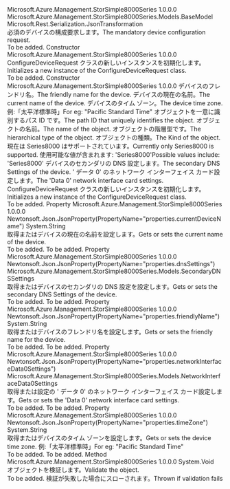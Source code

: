 <Type Name="ConfigureDeviceRequest" FullName="Microsoft.Azure.Management.StorSimple8000Series.Models.ConfigureDeviceRequest">
  <TypeSignature Language="C#" Value="public class ConfigureDeviceRequest : Microsoft.Azure.Management.StorSimple8000Series.Models.BaseModel" />
  <TypeSignature Language="ILAsm" Value=".class public auto ansi beforefieldinit ConfigureDeviceRequest extends Microsoft.Azure.Management.StorSimple8000Series.Models.BaseModel" />
  <TypeSignature Language="DocId" Value="T:Microsoft.Azure.Management.StorSimple8000Series.Models.ConfigureDeviceRequest" />
  <TypeSignature Language="VB.NET" Value="Public Class ConfigureDeviceRequest&#xA;Inherits BaseModel" />
  <TypeSignature Language="F#" Value="type ConfigureDeviceRequest = class&#xA;    inherit BaseModel" />
  <AssemblyInfo>
    <AssemblyName>Microsoft.Azure.Management.StorSimple8000Series</AssemblyName>
    <AssemblyVersion>1.0.0.0</AssemblyVersion>
  </AssemblyInfo>
  <Base>
    <BaseTypeName>Microsoft.Azure.Management.StorSimple8000Series.Models.BaseModel</BaseTypeName>
  </Base>
  <Interfaces />
  <Attributes>
    <Attribute>
      <AttributeName>Microsoft.Rest.Serialization.JsonTransformation</AttributeName>
    </Attribute>
  </Attributes>
  <Docs>
    <summary>
            <span data-ttu-id="5a538-101">必須のデバイスの構成要求します。</span><span class="sxs-lookup"><span data-stu-id="5a538-101">The mandatory device configuration request.</span></span>
            </summary>
    <remarks>To be added.</remarks>
  </Docs>
  <Members>
    <Member MemberName=".ctor">
      <MemberSignature Language="C#" Value="public ConfigureDeviceRequest ();" />
      <MemberSignature Language="ILAsm" Value=".method public hidebysig specialname rtspecialname instance void .ctor() cil managed" />
      <MemberSignature Language="DocId" Value="M:Microsoft.Azure.Management.StorSimple8000Series.Models.ConfigureDeviceRequest.#ctor" />
      <MemberSignature Language="VB.NET" Value="Public Sub New ()" />
      <MemberType>Constructor</MemberType>
      <AssemblyInfo>
        <AssemblyName>Microsoft.Azure.Management.StorSimple8000Series</AssemblyName>
        <AssemblyVersion>1.0.0.0</AssemblyVersion>
      </AssemblyInfo>
      <Parameters />
      <Docs>
        <summary>
            <span data-ttu-id="5a538-102">ConfigureDeviceRequest クラスの新しいインスタンスを初期化します。</span><span class="sxs-lookup"><span data-stu-id="5a538-102">Initializes a new instance of the ConfigureDeviceRequest class.</span></span>
            </summary>
        <remarks>To be added.</remarks>
      </Docs>
    </Member>
    <Member MemberName=".ctor">
      <MemberSignature Language="C#" Value="public ConfigureDeviceRequest (string friendlyName, string currentDeviceName, string timeZone, string id = null, string name = null, string type = null, Nullable&lt;Microsoft.Azure.Management.StorSimple8000Series.Models.Kind&gt; kind = null, Microsoft.Azure.Management.StorSimple8000Series.Models.SecondaryDNSSettings dnsSettings = null, Microsoft.Azure.Management.StorSimple8000Series.Models.NetworkInterfaceData0Settings networkInterfaceData0Settings = null);" />
      <MemberSignature Language="ILAsm" Value=".method public hidebysig specialname rtspecialname instance void .ctor(string friendlyName, string currentDeviceName, string timeZone, string id, string name, string type, valuetype System.Nullable`1&lt;valuetype Microsoft.Azure.Management.StorSimple8000Series.Models.Kind&gt; kind, class Microsoft.Azure.Management.StorSimple8000Series.Models.SecondaryDNSSettings dnsSettings, class Microsoft.Azure.Management.StorSimple8000Series.Models.NetworkInterfaceData0Settings networkInterfaceData0Settings) cil managed" />
      <MemberSignature Language="DocId" Value="M:Microsoft.Azure.Management.StorSimple8000Series.Models.ConfigureDeviceRequest.#ctor(System.String,System.String,System.String,System.String,System.String,System.String,System.Nullable{Microsoft.Azure.Management.StorSimple8000Series.Models.Kind},Microsoft.Azure.Management.StorSimple8000Series.Models.SecondaryDNSSettings,Microsoft.Azure.Management.StorSimple8000Series.Models.NetworkInterfaceData0Settings)" />
      <MemberSignature Language="F#" Value="new Microsoft.Azure.Management.StorSimple8000Series.Models.ConfigureDeviceRequest : string * string * string * string * string * string * Nullable&lt;Microsoft.Azure.Management.StorSimple8000Series.Models.Kind&gt; * Microsoft.Azure.Management.StorSimple8000Series.Models.SecondaryDNSSettings * Microsoft.Azure.Management.StorSimple8000Series.Models.NetworkInterfaceData0Settings -&gt; Microsoft.Azure.Management.StorSimple8000Series.Models.ConfigureDeviceRequest" Usage="new Microsoft.Azure.Management.StorSimple8000Series.Models.ConfigureDeviceRequest (friendlyName, currentDeviceName, timeZone, id, name, type, kind, dnsSettings, networkInterfaceData0Settings)" />
      <MemberType>Constructor</MemberType>
      <AssemblyInfo>
        <AssemblyName>Microsoft.Azure.Management.StorSimple8000Series</AssemblyName>
        <AssemblyVersion>1.0.0.0</AssemblyVersion>
      </AssemblyInfo>
      <Parameters>
        <Parameter Name="friendlyName" Type="System.String" />
        <Parameter Name="currentDeviceName" Type="System.String" />
        <Parameter Name="timeZone" Type="System.String" />
        <Parameter Name="id" Type="System.String" />
        <Parameter Name="name" Type="System.String" />
        <Parameter Name="type" Type="System.String" />
        <Parameter Name="kind" Type="System.Nullable&lt;Microsoft.Azure.Management.StorSimple8000Series.Models.Kind&gt;" />
        <Parameter Name="dnsSettings" Type="Microsoft.Azure.Management.StorSimple8000Series.Models.SecondaryDNSSettings" />
        <Parameter Name="networkInterfaceData0Settings" Type="Microsoft.Azure.Management.StorSimple8000Series.Models.NetworkInterfaceData0Settings" />
      </Parameters>
      <Docs>
        <param name="friendlyName"><span data-ttu-id="5a538-103">デバイスのフレンドリ名。</span><span class="sxs-lookup"><span data-stu-id="5a538-103">The friendly name for the device.</span></span></param>
        <param name="currentDeviceName"><span data-ttu-id="5a538-104">デバイスの現在の名前。</span><span class="sxs-lookup"><span data-stu-id="5a538-104">The current name of the device.</span></span></param>
        <param name="timeZone"><span data-ttu-id="5a538-105">デバイスのタイム ゾーン。</span><span class="sxs-lookup"><span data-stu-id="5a538-105">The device time zone.</span></span> <span data-ttu-id="5a538-106">例:「太平洋標準時」</span><span class="sxs-lookup"><span data-stu-id="5a538-106">For eg: "Pacific Standard Time"</span></span></param>
        <param name="id"><span data-ttu-id="5a538-107">オブジェクトを一意に識別するパス ID です。</span><span class="sxs-lookup"><span data-stu-id="5a538-107">The path ID that uniquely identifies the object.</span></span></param>
        <param name="name"><span data-ttu-id="5a538-108">オブジェクトの名前。</span><span class="sxs-lookup"><span data-stu-id="5a538-108">The name of the object.</span></span></param>
        <param name="type"><span data-ttu-id="5a538-109">オブジェクトの階層型です。</span><span class="sxs-lookup"><span data-stu-id="5a538-109">The hierarchical type of the object.</span></span></param>
        <param name="kind"><span data-ttu-id="5a538-110">オブジェクトの種類。</span><span class="sxs-lookup"><span data-stu-id="5a538-110">The Kind of the object.</span></span> <span data-ttu-id="5a538-111">現在は Series8000 はサポートされています。</span><span class="sxs-lookup"><span data-stu-id="5a538-111">Currently only Series8000 is supported.</span></span> <span data-ttu-id="5a538-112">使用可能な値が含まれます: 'Series8000'</span><span class="sxs-lookup"><span data-stu-id="5a538-112">Possible values include: 'Series8000'</span></span></param>
        <param name="dnsSettings"><span data-ttu-id="5a538-113">デバイスのセカンダリの DNS 設定します。</span><span class="sxs-lookup"><span data-stu-id="5a538-113">The secondary DNS Settings of the device.</span></span></param>
        <param name="networkInterfaceData0Settings"><span data-ttu-id="5a538-114">' データ 0' のネットワーク インターフェイス カード設定します。</span><span class="sxs-lookup"><span data-stu-id="5a538-114">The 'Data 0' network interface card settings.</span></span></param>
        <summary>
            <span data-ttu-id="5a538-115">ConfigureDeviceRequest クラスの新しいインスタンスを初期化します。</span><span class="sxs-lookup"><span data-stu-id="5a538-115">Initializes a new instance of the ConfigureDeviceRequest class.</span></span>
            </summary>
        <remarks>To be added.</remarks>
      </Docs>
    </Member>
    <Member MemberName="CurrentDeviceName">
      <MemberSignature Language="C#" Value="public string CurrentDeviceName { get; set; }" />
      <MemberSignature Language="ILAsm" Value=".property instance string CurrentDeviceName" />
      <MemberSignature Language="DocId" Value="P:Microsoft.Azure.Management.StorSimple8000Series.Models.ConfigureDeviceRequest.CurrentDeviceName" />
      <MemberSignature Language="VB.NET" Value="Public Property CurrentDeviceName As String" />
      <MemberSignature Language="F#" Value="member this.CurrentDeviceName : string with get, set" Usage="Microsoft.Azure.Management.StorSimple8000Series.Models.ConfigureDeviceRequest.CurrentDeviceName" />
      <MemberType>Property</MemberType>
      <AssemblyInfo>
        <AssemblyName>Microsoft.Azure.Management.StorSimple8000Series</AssemblyName>
        <AssemblyVersion>1.0.0.0</AssemblyVersion>
      </AssemblyInfo>
      <Attributes>
        <Attribute>
          <AttributeName>Newtonsoft.Json.JsonProperty(PropertyName="properties.currentDeviceName")</AttributeName>
        </Attribute>
      </Attributes>
      <ReturnValue>
        <ReturnType>System.String</ReturnType>
      </ReturnValue>
      <Docs>
        <summary>
            <span data-ttu-id="5a538-116">取得またはデバイスの現在の名前を設定します。</span><span class="sxs-lookup"><span data-stu-id="5a538-116">Gets or sets the current name of the device.</span></span>
            </summary>
        <value>To be added.</value>
        <remarks>To be added.</remarks>
      </Docs>
    </Member>
    <Member MemberName="DnsSettings">
      <MemberSignature Language="C#" Value="public Microsoft.Azure.Management.StorSimple8000Series.Models.SecondaryDNSSettings DnsSettings { get; set; }" />
      <MemberSignature Language="ILAsm" Value=".property instance class Microsoft.Azure.Management.StorSimple8000Series.Models.SecondaryDNSSettings DnsSettings" />
      <MemberSignature Language="DocId" Value="P:Microsoft.Azure.Management.StorSimple8000Series.Models.ConfigureDeviceRequest.DnsSettings" />
      <MemberSignature Language="VB.NET" Value="Public Property DnsSettings As SecondaryDNSSettings" />
      <MemberSignature Language="F#" Value="member this.DnsSettings : Microsoft.Azure.Management.StorSimple8000Series.Models.SecondaryDNSSettings with get, set" Usage="Microsoft.Azure.Management.StorSimple8000Series.Models.ConfigureDeviceRequest.DnsSettings" />
      <MemberType>Property</MemberType>
      <AssemblyInfo>
        <AssemblyName>Microsoft.Azure.Management.StorSimple8000Series</AssemblyName>
        <AssemblyVersion>1.0.0.0</AssemblyVersion>
      </AssemblyInfo>
      <Attributes>
        <Attribute>
          <AttributeName>Newtonsoft.Json.JsonProperty(PropertyName="properties.dnsSettings")</AttributeName>
        </Attribute>
      </Attributes>
      <ReturnValue>
        <ReturnType>Microsoft.Azure.Management.StorSimple8000Series.Models.SecondaryDNSSettings</ReturnType>
      </ReturnValue>
      <Docs>
        <summary>
            <span data-ttu-id="5a538-117">取得またはデバイスのセカンダリの DNS 設定を設定します。</span><span class="sxs-lookup"><span data-stu-id="5a538-117">Gets or sets the secondary DNS Settings of the device.</span></span>
            </summary>
        <value>To be added.</value>
        <remarks>To be added.</remarks>
      </Docs>
    </Member>
    <Member MemberName="FriendlyName">
      <MemberSignature Language="C#" Value="public string FriendlyName { get; set; }" />
      <MemberSignature Language="ILAsm" Value=".property instance string FriendlyName" />
      <MemberSignature Language="DocId" Value="P:Microsoft.Azure.Management.StorSimple8000Series.Models.ConfigureDeviceRequest.FriendlyName" />
      <MemberSignature Language="VB.NET" Value="Public Property FriendlyName As String" />
      <MemberSignature Language="F#" Value="member this.FriendlyName : string with get, set" Usage="Microsoft.Azure.Management.StorSimple8000Series.Models.ConfigureDeviceRequest.FriendlyName" />
      <MemberType>Property</MemberType>
      <AssemblyInfo>
        <AssemblyName>Microsoft.Azure.Management.StorSimple8000Series</AssemblyName>
        <AssemblyVersion>1.0.0.0</AssemblyVersion>
      </AssemblyInfo>
      <Attributes>
        <Attribute>
          <AttributeName>Newtonsoft.Json.JsonProperty(PropertyName="properties.friendlyName")</AttributeName>
        </Attribute>
      </Attributes>
      <ReturnValue>
        <ReturnType>System.String</ReturnType>
      </ReturnValue>
      <Docs>
        <summary>
            <span data-ttu-id="5a538-118">取得またはデバイスのフレンドリ名を設定します。</span><span class="sxs-lookup"><span data-stu-id="5a538-118">Gets or sets the friendly name for the device.</span></span>
            </summary>
        <value>To be added.</value>
        <remarks>To be added.</remarks>
      </Docs>
    </Member>
    <Member MemberName="NetworkInterfaceData0Settings">
      <MemberSignature Language="C#" Value="public Microsoft.Azure.Management.StorSimple8000Series.Models.NetworkInterfaceData0Settings NetworkInterfaceData0Settings { get; set; }" />
      <MemberSignature Language="ILAsm" Value=".property instance class Microsoft.Azure.Management.StorSimple8000Series.Models.NetworkInterfaceData0Settings NetworkInterfaceData0Settings" />
      <MemberSignature Language="DocId" Value="P:Microsoft.Azure.Management.StorSimple8000Series.Models.ConfigureDeviceRequest.NetworkInterfaceData0Settings" />
      <MemberSignature Language="VB.NET" Value="Public Property NetworkInterfaceData0Settings As NetworkInterfaceData0Settings" />
      <MemberSignature Language="F#" Value="member this.NetworkInterfaceData0Settings : Microsoft.Azure.Management.StorSimple8000Series.Models.NetworkInterfaceData0Settings with get, set" Usage="Microsoft.Azure.Management.StorSimple8000Series.Models.ConfigureDeviceRequest.NetworkInterfaceData0Settings" />
      <MemberType>Property</MemberType>
      <AssemblyInfo>
        <AssemblyName>Microsoft.Azure.Management.StorSimple8000Series</AssemblyName>
        <AssemblyVersion>1.0.0.0</AssemblyVersion>
      </AssemblyInfo>
      <Attributes>
        <Attribute>
          <AttributeName>Newtonsoft.Json.JsonProperty(PropertyName="properties.networkInterfaceData0Settings")</AttributeName>
        </Attribute>
      </Attributes>
      <ReturnValue>
        <ReturnType>Microsoft.Azure.Management.StorSimple8000Series.Models.NetworkInterfaceData0Settings</ReturnType>
      </ReturnValue>
      <Docs>
        <summary>
            <span data-ttu-id="5a538-119">取得または設定の ' データ 0' のネットワーク インターフェイス カード設定します。</span><span class="sxs-lookup"><span data-stu-id="5a538-119">Gets or sets the 'Data 0' network interface card settings.</span></span>
            </summary>
        <value>To be added.</value>
        <remarks>To be added.</remarks>
      </Docs>
    </Member>
    <Member MemberName="TimeZone">
      <MemberSignature Language="C#" Value="public string TimeZone { get; set; }" />
      <MemberSignature Language="ILAsm" Value=".property instance string TimeZone" />
      <MemberSignature Language="DocId" Value="P:Microsoft.Azure.Management.StorSimple8000Series.Models.ConfigureDeviceRequest.TimeZone" />
      <MemberSignature Language="VB.NET" Value="Public Property TimeZone As String" />
      <MemberSignature Language="F#" Value="member this.TimeZone : string with get, set" Usage="Microsoft.Azure.Management.StorSimple8000Series.Models.ConfigureDeviceRequest.TimeZone" />
      <MemberType>Property</MemberType>
      <AssemblyInfo>
        <AssemblyName>Microsoft.Azure.Management.StorSimple8000Series</AssemblyName>
        <AssemblyVersion>1.0.0.0</AssemblyVersion>
      </AssemblyInfo>
      <Attributes>
        <Attribute>
          <AttributeName>Newtonsoft.Json.JsonProperty(PropertyName="properties.timeZone")</AttributeName>
        </Attribute>
      </Attributes>
      <ReturnValue>
        <ReturnType>System.String</ReturnType>
      </ReturnValue>
      <Docs>
        <summary>
            <span data-ttu-id="5a538-120">取得またはデバイスのタイム ゾーンを設定します。</span><span class="sxs-lookup"><span data-stu-id="5a538-120">Gets or sets the device time zone.</span></span> <span data-ttu-id="5a538-121">例:「太平洋標準時」</span><span class="sxs-lookup"><span data-stu-id="5a538-121">For eg: "Pacific Standard Time"</span></span>
            </summary>
        <value>To be added.</value>
        <remarks>To be added.</remarks>
      </Docs>
    </Member>
    <Member MemberName="Validate">
      <MemberSignature Language="C#" Value="public virtual void Validate ();" />
      <MemberSignature Language="ILAsm" Value=".method public hidebysig newslot virtual instance void Validate() cil managed" />
      <MemberSignature Language="DocId" Value="M:Microsoft.Azure.Management.StorSimple8000Series.Models.ConfigureDeviceRequest.Validate" />
      <MemberSignature Language="VB.NET" Value="Public Overridable Sub Validate ()" />
      <MemberSignature Language="F#" Value="abstract member Validate : unit -&gt; unit&#xA;override this.Validate : unit -&gt; unit" Usage="configureDeviceRequest.Validate " />
      <MemberType>Method</MemberType>
      <AssemblyInfo>
        <AssemblyName>Microsoft.Azure.Management.StorSimple8000Series</AssemblyName>
        <AssemblyVersion>1.0.0.0</AssemblyVersion>
      </AssemblyInfo>
      <ReturnValue>
        <ReturnType>System.Void</ReturnType>
      </ReturnValue>
      <Parameters />
      <Docs>
        <summary>
            <span data-ttu-id="5a538-122">オブジェクトを検証します。</span><span class="sxs-lookup"><span data-stu-id="5a538-122">Validate the object.</span></span>
            </summary>
        <remarks>To be added.</remarks>
        <exception cref="T:Microsoft.Rest.ValidationException">
            <span data-ttu-id="5a538-123">検証が失敗した場合にスローされます。</span><span class="sxs-lookup"><span data-stu-id="5a538-123">Thrown if validation fails</span></span>
            </exception>
      </Docs>
    </Member>
  </Members>
</Type>